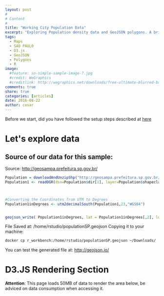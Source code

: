 ```yaml
---
layout: post
#
# Content
#
title: "Working City Population Data"
excerpt: "Exploring Population density data and GeoJSON polygons. A brief exploration on R with GeoJSON and D3.js to render colored polygons"
tags:
  - Maps
  - SAO PAULO
  - D3.js
  - GeoJSON
  - Polygons
  - R
image:
  #feature: so-simple-sample-image-7.jpg
  #credit: WeGraphics
  #creditlink: http://wegraphics.net/downloads/free-ultimate-blurred-background-pack/
comments: true
share: true
categories: [articles]
date: 2016-08-22
author: cesar
---
```


Before we start, did you have followed the setup steps described at [here]({{site.url}}/RStudioSetup)

# Let's explore data

## Source of our data for this sample:
Source: http://geosampa.prefeitura.sp.gov.br/


```R
Population = downloadAndUnzipShp("http://geosampa.prefeitura.sp.gov.br/PaginasPublicas/downloadArquivoOL.aspx?orig=DownloadCamadas&arq=02_Popula%E7%E3o%5C%5CDensidade%20Demogr%E1fica%5C%5CShapefile%5C%5CSAD69_SHP_densidade_demografica_2010&arqTipo=Shapefile")
Population1 <- readOGR(dsn=Population$dir[1], layer=Population$shapeclass[1])



#Converting the Coordinates from UTM to Degrees
Population1inDegrees <- utm2decimalSouth(Population1,23,"WGS84")


geojson_write( Population1inDegrees, lat = Population1inDegrees[,2], lon = Population1inDegrees[,1],file = "/home/rstudio/populationSP")

```


File Saved at: /home/rstudio/populationSP.geojson
Copying it to your machine:

```bash
docker cp r_workbench:/home/rstudio/populationSP.geojson ~/Downloads/
```
You can test the generated file at: http://geojson.io/


# D3.JS Rendering Section

**Attention**: This page loads 50MB of data to render the area below, be adviced on data consumption when accessing it.

<script src="https://d3js.org/d3.v3.min.js"></script>
<style>
#viz {
    margin: 0;
    padding: 0;
    width: 100%;
    height: 100%;
}
</style>

<div id="viz"></div>
<script>
    var width = 630,
        height = 900;
    console.log("{{site.url}}/articlesData/populationSP.geojson");
/*
    var svg = d3.select("#viz").append("svg")
        .attr("width", width)
        .attr("height", height)
        .attr("class", "svg");
*/

  var svg = d3.select("#viz").append("svg")
  .attr("width", width)
  .attr("height", height)
      .call(d3.behavior.zoom().on("zoom", function () {
        svg.attr("transform", "translate(" + d3.event.translate + ")" + " scale(" + d3.event.scale + ")")
      }))
      .append("g");

    d3.json("{{site.url}}/articlesData/populationSP.geojson",
    function(error, data){
        var projection = d3.geo.mercator()
            .scale(1)
            .translate([0,0]);

        var path = d3.geo.path()
            .projection(projection)
            .pointRadius(function(d) {
              return 2;
            });


        var b = path.bounds(data),
            s = .95 / Math.max((b[1][0] - b[0][0]) / width, (b[1][1] - b[0][1]) / height),
            t = [(width - s * (b[1][0] + b[0][0])) / 2, (height - s * (b[1][1] + b[0][1])) / 2];

        projection
            .scale(s)
            .translate(t);

        svg.append("rect")
            .attr('width', width)
            .attr('height', height)
            .style('stroke', 'black')
            .style('fill', '#efe');


        svg.selectAll("path").data(data.features).enter().append("path")
            .attr("d", path)
            .style("fill", function(d) {
              /* There is null data - Not Available data
              Ranges:
              [0,55] - color 1 #fee5d9
              (55,126] - color 2 #fcae91
              (126, 204] - color 3  #fb6a4a
              (204,+infinitum] - color 4 #cb181d
              NA - Color 5  #5e3c99
              */
              if(  d.properties.habit_hect == null)
                return '#5e3c99';
              else if(  d.properties.habit_hect >= 0 && d.properties.habit_hect <= 55)
                return  '#fee5d9';
              else if(  d.properties.habit_hect > 55 && d.properties.habit_hect <= 126)
                  return  '#fcae91';
              else if(  d.properties.habit_hect > 126 && d.properties.habit_hect <= 204)
                  return  '#fb6a4a';
              else if(  d.properties.habit_hect > 204 )
                  return  '#cb181d';
              else
                return '#5e3c99';

            } )
            .style("stroke-width", "1")
            .style("stroke", "none")

    });



</script>

# References:
http://geojson.io/
https://cran.r-project.org/web/packages/geojsonio/README.html
http://www.dummies.com/how-to/content/how-to-create-a-data-frame-from-scratch-in-r.html
http://bl.ocks.org/sgruhier/1d692762f8328a2c9957
